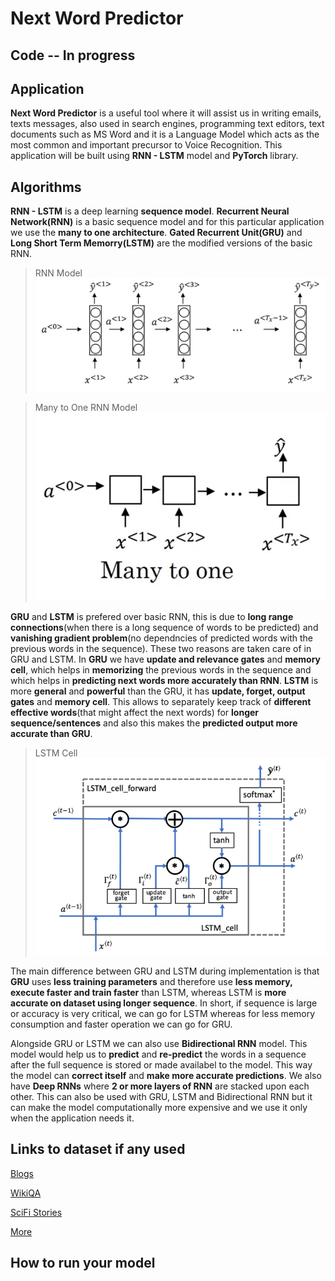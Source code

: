 # Next Word Predictor

## Code -- In progress

## Application
**Next Word Predictor** is a useful tool where it will assist us in writing emails, texts messages, also used in search engines, programming text editors, text documents such as MS Word and it is a Language Model which acts as the most common and important precursor to Voice Recognition. This application will be built using **RNN - LSTM** model and **PyTorch** library.

## Algorithms
**RNN - LSTM** is a deep learning **sequence model**. **Recurrent Neural Network(RNN)** is a basic sequence model and for this particular application we use the **many to one architecture**. **Gated Recurrent Unit(GRU)** and **Long Short Term Memorry(LSTM)** are the modified versions of the basic RNN.

> RNN Model
![RNN](Images/RNN.png)

> Many to One RNN Model
![Many to One](Images/Many_to_One.png)

**GRU** and **LSTM** is prefered over basic RNN, this is due to **long range connections**(when there is a long sequence of words to be predicted) and **vanishing gradient problem**(no dependncies of predicted words with the previous words in the sequence). These two reasons are taken care of in GRU and LSTM. In **GRU** we have **update and relevance gates** and **memory cell**, which helps in **memorizing** the previous words in the sequence and which helps in **predicting next words more accurately than RNN**. **LSTM** is more **general** and **powerful** than the GRU, it has **update, forget, output gates** and **memory cell**. This allows to separately keep track of **different effective words**(that might affect the next words) for **longer sequence/sentences** and also this makes the **predicted output more accurate than GRU**. 

> LSTM Cell
![LSTM Cell](Images/LSTM.png)

The main difference between GRU and LSTM during implementation is that **GRU** uses **less training parameters** and therefore use **less memory, execute faster and train faster** than LSTM, whereas LSTM is **more accurate on dataset using longer sequence**. In short, if sequence is large or accuracy is very critical, we can go for LSTM whereas for less memory consumption and faster operation we can go for GRU.


Alongside GRU or LSTM we can also use **Bidirectional RNN** model. This model would help us to **predict** and **re-predict** the words in a sequence after the full sequence is stored or made availabel to the model. This way the model can **correct itself** and **make more accurate predictions**. We also have **Deep RNNs** where **2 or more layers of RNN** are stacked upon each other. This can also be used with GRU, LSTM and Bidirectional RNN but it can make the model computationally more expensive and we use it only when the application needs it. 

## Links to dataset if any used
[Blogs](http://u.cs.biu.ac.il/~koppel/BlogCorpus.htm)

[WikiQA](http://research.microsoft.com/apps/mobile/download.aspx?p=4495da01-db8c-4041-a7f6-7984a4f6a905)

[SciFi Stories](https://www.kaggle.com/jannesklaas/scifi-stories-text-corpus#)

[More](https://lionbridge.ai/datasets/the-best-25-datasets-for-natural-language-processing/)

## How to run your model
